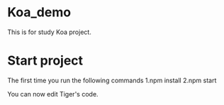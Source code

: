 # Koa_demo
This is for study Koa project.

# Start project

The first time you run the following commands
  1.npm install
  2.npm start
  
You can now edit Tiger's code.
